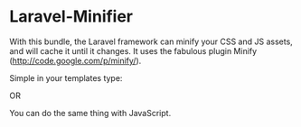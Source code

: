 Laravel-Minifier
================
With this bundle, the Laravel framework can minify your CSS and JS assets, and will cache it until it changes.
It uses the fabulous plugin Minify (http://code.google.com/p/minify/).

Simple in your templates type:

  <script>
    <link href="<?=Minifier::make(array('//css/main.css'))?>" rel="stylesheet" type="text/css">
  </script>

OR

  <script>
    <link href="<?=Minifier::make(array('//css/main.css', '//css/main2.css'))?>" rel="stylesheet" type="text/css">
  </script>

You can do the same thing with JavaScript.
